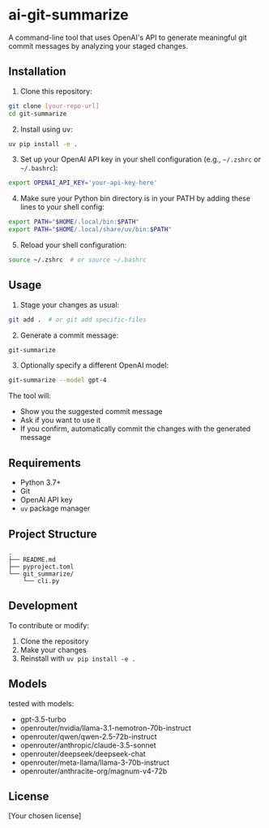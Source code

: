 # ai-git-summarize

A command-line tool that uses OpenAI's API to generate meaningful git commit messages by analyzing your staged changes.

## Installation

1. Clone this repository:
```bash
git clone [your-repo-url]
cd git-summarize
```

2. Install using uv:
```bash
uv pip install -e .
```

3. Set up your OpenAI API key in your shell configuration (e.g., `~/.zshrc` or `~/.bashrc`):
```bash
export OPENAI_API_KEY='your-api-key-here'
```

4. Make sure your Python bin directory is in your PATH by adding these lines to your shell config:
```bash
export PATH="$HOME/.local/bin:$PATH"
export PATH="$HOME/.local/share/uv/bin:$PATH"
```

5. Reload your shell configuration:
```bash
source ~/.zshrc  # or source ~/.bashrc
```

## Usage

1. Stage your changes as usual:
```bash
git add .  # or git add specific-files
```

2. Generate a commit message:
```bash
git-summarize
```

3. Optionally specify a different OpenAI model:
```bash
git-summarize --model gpt-4
```

The tool will:
- Show you the suggested commit message
- Ask if you want to use it
- If you confirm, automatically commit the changes with the generated message

## Requirements

- Python 3.7+
- Git
- OpenAI API key
- `uv` package manager

## Project Structure

```
.
├── README.md
├── pyproject.toml
└── git_summarize/
    └── cli.py
```

## Development

To contribute or modify:

1. Clone the repository
2. Make your changes
3. Reinstall with `uv pip install -e .`

## Models
tested with models:
- gpt-3.5-turbo
- openrouter/nvidia/llama-3.1-nemotron-70b-instruct
- openrouter/qwen/qwen-2.5-72b-instruct
- openrouter/anthropic/claude-3.5-sonnet
- openrouter/deepseek/deepseek-chat
- openrouter/meta-llama/llama-3-70b-instruct
- openrouter/anthracite-org/magnum-v4-72b


## License

[Your chosen license]
